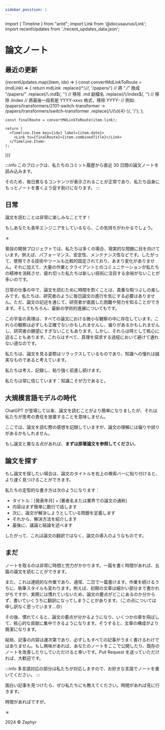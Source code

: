 ```yaml
---
sidebar_position: 1
---
```


import { Timeline } from "antd";
import Link from '@docusaurus/Link';
import recentUpdates from './recent_updates_data.json';

# 論文ノート

## 最近の更新

<Timeline mode="alternate">
  {recentUpdates.map((item, idx) => {
    const convertMdLinkToRoute = (mdLink) => {
      return mdLink
        .replace(/^.\//, '/papers/')  // 將 "./" 換成 "/papers/"
        .replace(/\.md$/, '')         // 移除 .md 副檔名
        .replace(/\/index$/, '')      // 移除 /index
        // 將最後一段若是 YYYY-xxxx 格式，移除 YYYY-
        // 例如: /papers/transformers/2101-switch-transformer -> /papers/transformers/switch-transformer
        .replace(/\/(\d{4}-)/, '/');
    };

    const finalRoute = convertMdLinkToRoute(item.link);

    return (
      <Timeline.Item key={idx} label={item.date}>
        <Link to={finalRoute}>{item.combinedTitle}</Link>
      </Timeline.Item>
    );

})}
</Timeline>

:::info
このブロックは、私たちのコミット履歴から直近 30 日間の論文ノートを読み込みます。

そのため、毎日異なるコンテンツが表示されることが正常であり、私たち自身にもっとノートを書くよう促す助けになります。
:::

## 日常

論文を読むことは非常に楽しみなことです！

もしあなたも長年エンジニアをしているなら、この気持ちがわかるでしょう。

＊

普段の開発プロジェクトでは、私たちは多くの場合、現実的な問題に目を向けています。例えば、パフォーマンス、安定性、メンテナンス性などです。したがって、使用できる技術やツールも比較的固定されており、あまり変化がありません。それに加えて、大量の作業とクライアントとのコミュニケーションが私たちの精神を消耗させ、疲れ切った私たちは新しい技術に注目する余裕がないことが多いのです。

日常の仕事の中で、論文を読むために時間を割くことは、貴重な暇つぶしの楽しみです。私たちは、研究者のように毎日論文の進行を気にする必要はありません。ただ、論文の記述を通じて、研究者が直面した困難や努力を知ることができます。そしてもちろん、最新の学術的進展についてもです。

この宇宙の真理は、すべての論文における微小な観察の中に存在しています。これらの観察は必ずしも正確でないかもしれませんし、偏りがあるかもしれませんし、研究者の願望にすぎないこともあります。しかし、それらは時として核心に迫ることもあります。これらはすべて、真理を探求する過程において避けて通れない道なのです。

私たちは、論文を見る姿勢はリラックスしているものであり、知識への憧れは誠実なものであると考えています。

私たちは考え、記録し、粘り強く前進し続けます。

私たちは常に信じています：知識こそが力であると。

## 大規模言語モデルの時代

ChatGPT が登場して以来、論文を読むことがより簡単になりましたが、それは私たちが思考の責任を放棄することを意味しません。

ここでは、論文を読む際の感想を記録していますが、論文の理解には偏りや誤りがあるかもしれません。

もし論文と異なる点があれば、**まずは原著論文を参照してください**。

## 論文を探す

もし論文を探したい場合は、論文のタイトルを右上の検索バーに貼り付けると、より速く見つけることができます。

私たちの定型的な書き方は次のようになります：

- タイトル：[発表年月] + [著者名または業界での論文の通称]
- 内容はまず簡単に数行で話します
- 次に、論文が解決しようとしている問題を定義します
- それから、解決方法を紹介します
- 最後に、議論と結論を述べます

したがって、これは論文の翻訳ではなく、論文の導入のようなものです。

## まだ

ノートを取るのは非常に時間と労力がかかります。一篇を書く時間があれば、五篇の論文を読むことができます。

また、これは連続的な作業であり、通常、二日で一篇書けます。作業を続けるうちに、執筆スタイルも変わります。例えば、初期の文章は細かい部分まで書かれがちですが、実際には慣れていないため、論文の要点がどこにあるのか分からず、書いていくうちに翻訳になってしまうことがあります。（この点については申し訳なく思っています...😓）

その後、慣れてくると、論文の要点が分かるようになり、いくつかの章を飛ばして、核心的な貢献に集中できるようになります。そうすると、文章の構成がより簡潔になります。

結局、記事の内容は運次第であり、必ずしもすべての記事がうまく書けるわけではありません。もし興味があれば、あなたのノートをここで公開したり、既存のノートを改善したりしていただけると幸いです。Pull Request を送っていただければ、大歓迎です。

:::info
多言語対応の部分は私たちが対応しますので、お好きな言語でノートを書いてください。
:::

面白い記事を見つけたら、ぜひ私たちにも教えてください。時間があれば見に行きます。

時間があればですが。

＊

2024 © Zephyr
